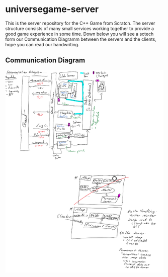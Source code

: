 # universegame-server

This is the server repository for the C++ Game from Scratch.
The server structure consists of many small services working together to provide a good game experience in some time.
Down below you will see a sctech form our Communication Diagramm between the servers and the clients, hope you can read our handwriting.

## Communication Diagram
![Communication Diagram](communication_diagram.png)